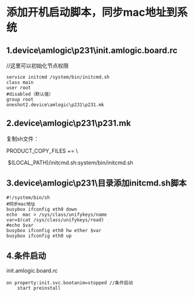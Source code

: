 # 添加开机启动脚本，同步mac地址到系统

## 1.device\amlogic\p231\init.amlogic.board.rc    

//这里可以初始化节点权限

```
service initcmd /system/bin/initcmd.sh
class main
user root
#disabled（默认值）
group root
oneshot2.device\amlogic\p231\p231.mk
```



## 2.device\amlogic\p231\p231.mk 

复制sh文件：

PRODUCT_COPY_FILES += \

​	$(LOCAL_PATH)/initcmd.sh:system/bin/initcmd.sh



## 3.device\amlogic\p231\目录添加initcmd.sh脚本 

```
#!/system/bin/sh 
#同步mac地址
busybox ifconfig eth0 down
echo  mac > /sys/class/unifykeys/name
var=$(cat /sys/class/unifykeys/read)
#echo $var
busybox ifconfig eth0 hw ether $var
busybox ifconfig eth0 up
```

## 4.条件启动

 init.amlogic.board.rc    

```
on property:init.svc.bootanim=stopped //条件启动
    start preinstall
```

